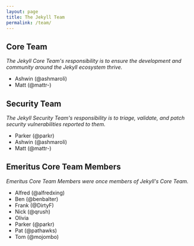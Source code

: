 ```yaml
---
layout: page
title: The Jekyll Team
permalink: /team/
---
```


## Core Team

_The Jekyll Core Team's responsibility is to ensure the development and
community around the Jekyll ecosystem thrive._

* Ashwin (@ashmaroli)
* Matt (@mattr-)

## Security Team

_The Jekyll Security Team's responsibility is to triage, validate, and 
patch security vulnerabilities reported to them._

* Parker (@parkr)
* Ashwin (@ashmaroli)
* Matt (@mattr-)

## Emeritus Core Team Members

_Emeritus Core Team Members were once members of Jekyll's Core Team._

* Alfred (@alfredxing)
* Ben (@benbalter)
* Frank (@DirtyF)
* Nick (@qrush)
* Olivia
* Parker (@parkr)
* Pat (@pathawks)
* Tom (@mojombo)
